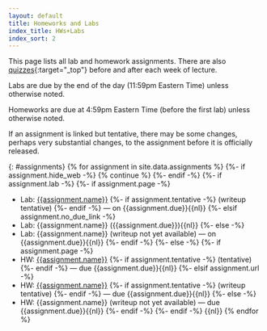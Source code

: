 ```yaml
---
layout: default
title: Homeworks and Labs 
index_title: HWs+Labs
index_sort: 2
---
```


This page lists all lab and homework assignments.
There are also [quizzes]({{site.quiz_site}}){:target="_top"} before and after each week of lecture.

Labs are due by the end of the day (11:59pm Eastern Time) unless otherwise noted.

Homeworks are due at 4:59pm Eastern Time (before the first lab) unless otherwise noted.

If an assignment is linked but tentative, there may be some changes, perhaps very substantial changes,
to the assignment before it is officially released.

{: #assignments}
{% for assignment in site.data.assignments %}
{%- if assignment.hide_web -%}
    {% continue %}
{%- endif -%}
{%- if assignment.lab -%}
{%- if assignment.page -%}
*  Lab: <a href="{{assignment.page | relative_url}}">{{assignment.name}}</a> {%- if assignment.tentative -%}&nbsp;(writeup tentative) {%- endif -%} &mdash; on {{assignment.due}}{{nl}}
{%- elsif assignment.no_due_link -%}
*  Lab: {{assignment.name}} ({{assignment.due}}){{nl}}
{%- else -%}
*  Lab: {{assignment.name}} (writeup not yet available) &mdash; on {{assignment.due}}{{nl}}
{%- endif -%}
{%- else -%} 
{%- if assignment.page -%}
*  HW: <a href="{{assignment.page | relative_url}}">{{assignment.name}}</a> {%- if assignment.tentative -%}&nbsp;(tentative) {%- endif -%} &mdash; due {{assignment.due}}{{nl}}
{%- elsif assignment.url -%}
*  HW: <a href="{{assignment.url}}">{{assignment.name}}</a> {%- if assignment.tentative -%}&nbsp;(writeup tentative) {%- endif -%} &mdash; due {{assignment.due}}{{nl}}
{%- else -%}
*  HW: {{assignment.name}} (writeup not yet available) &mdash; due {{assignment.due}}{{nl}}
{%- endif -%}
{%- endif -%}
{{nl}}
{% endfor %}
